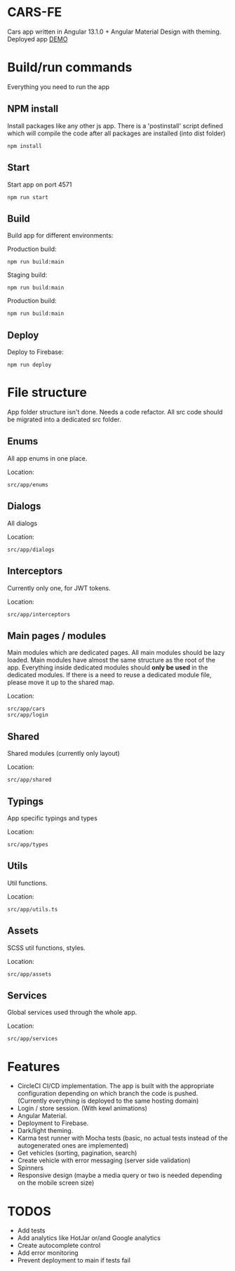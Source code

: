 # CARS-FE

Cars app written in Angular 13.1.0 + Angular Material Design with theming.
Deployed app [DEMO](https://cars-d27b5.web.app/login)



# Build/run commands
Everything you need to run the app

## NPM install
Install packages like any other js app. There is a 'postinstall' script defined which will compile the code after all packages are installed (into dist folder)

    npm install


## Start
Start app on port 4571

    npm run start

## Build
Build app for different environments:

Production build:

    npm run build:main

Staging build:

    npm run build:main

Production build:

    npm run build:main


## Deploy
Deploy to Firebase:

    npm run deploy




# File structure

App folder structure isn't done. Needs a code refactor. All src code should be migrated into a dedicated src folder.

## Enums
All app enums in one place.

Location: 

    src/app/enums
    
## Dialogs
All dialogs

Location: 

    src/app/dialogs

## Interceptors
Currently only one, for JWT tokens.

Location:

    src/app/interceptors

## Main pages / modules
Main modules which are dedicated pages. All main modules should be lazy loaded.
Main modules have almost the same structure as the root of the app. Everything inside dedicated modules should **only be used** in the dedicated modules. If there is a need to reuse a dedicated module file, please move it up to the shared map.

Location:

    src/app/cars
    src/app/login



## Shared
Shared modules (currently only layout)

Location:

    src/app/shared

## Typings
App specific typings and types

Location:

    src/app/types

## Utils
Util functions.

Location:

    src/app/utils.ts

## Assets
SCSS util functions, styles.

Location:

    src/app/assets

    
## Services
Global services used through the whole app.

Location:

    src/app/services



# Features

 - CircleCI CI/CD implementation. The app is built with the appropriate configuration depending on which branch the code is pushed. (Currently everything is deployed to the same hosting domain)
 - Login / store session. (With kewl animations)
 - Angular Material.
 - Deployment to Firebase.
 - Dark/light theming.
 - Karma test runner with Mocha tests (basic, no actual tests instead of the autogenerated ones are implemented)
 - Get vehicles (sorting, pagination, search)
 - Create vehicle with error messaging (server side validation)
 - Spinners
 - Responsive design (maybe a media query or two is needed depending on the mobile screen size)

# TODOS
 - Add tests
 - Add analytics like HotJar or/and Google analytics
 - Create autocomplete control
 - Add error monitoring
 - Prevent deployment to main if tests fail
